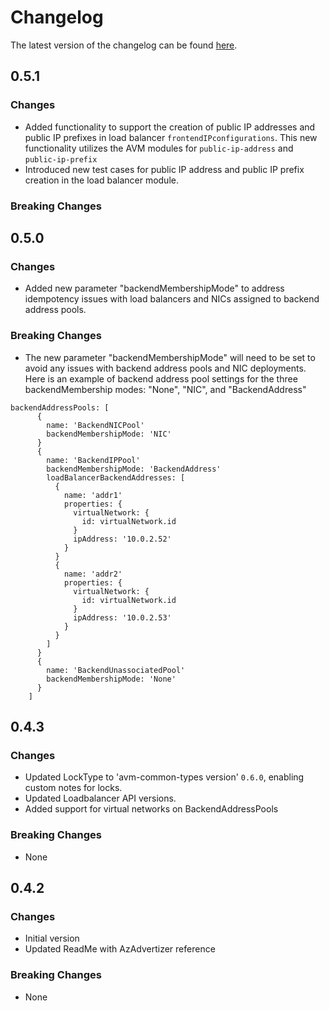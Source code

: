 # Changelog

The latest version of the changelog can be found [here](https://github.com/Azure/bicep-registry-modules/blob/main/avm/res/network/load-balancer/CHANGELOG.md).

## 0.5.1

### Changes

- Added functionality to support the creation of public IP addresses and public IP prefixes in load balancer `frontendIPconfigurations`. This new functionality utilizes the AVM modules for `public-ip-address` and `public-ip-prefix`
- Introduced new test cases for public IP address and public IP prefix creation in the load balancer module.

### Breaking Changes

## 0.5.0

### Changes

- Added new parameter "backendMembershipMode" to address idempotency issues with load balancers and NICs assigned to backend address pools.

### Breaking Changes

- The new parameter "backendMembershipMode" will need to be set to avoid any issues with backend address pools and NIC deployments. Here is an example of backend address pool settings for the three backendMembership modes: "None", "NIC", and "BackendAddress"

```bicep
backendAddressPools: [
      {
        name: 'BackendNICPool'
        backendMembershipMode: 'NIC'
      }
      {
        name: 'BackendIPPool'
        backendMembershipMode: 'BackendAddress'
        loadBalancerBackendAddresses: [
          {
            name: 'addr1'
            properties: {
              virtualNetwork: {
                id: virtualNetwork.id
              }
              ipAddress: '10.0.2.52'
            }
          }
          {
            name: 'addr2'
            properties: {
              virtualNetwork: {
                id: virtualNetwork.id
              }
              ipAddress: '10.0.2.53'
            }
          }
        ]
      }
      {
        name: 'BackendUnassociatedPool'
        backendMembershipMode: 'None'
      }
    ]
```

## 0.4.3

### Changes

- Updated LockType to 'avm-common-types version' `0.6.0`, enabling custom notes for locks.
- Updated Loadbalancer API versions.
- Added support for virtual networks on BackendAddressPools

### Breaking Changes

- None

## 0.4.2

### Changes

- Initial version
- Updated ReadMe with AzAdvertizer reference

### Breaking Changes

- None
